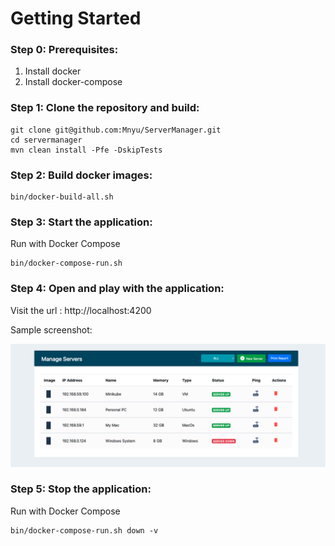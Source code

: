 # Getting Started

### Step 0: Prerequisites:

1. Install docker 
2. Install docker-compose

### Step 1: Clone the repository and build:

```shell
git clone git@github.com:Mnyu/ServerManager.git
cd servermanager
mvn clean install -Pfe -DskipTests
```

### Step 2: Build docker images:
```shell
bin/docker-build-all.sh
```

### Step 3: Start the application:
Run with Docker Compose
```shell
bin/docker-compose-run.sh
```

### Step 4: Open and play with the application:
Visit the url : http://localhost:4200

Sample screenshot:

![Image](https://github.com/Mnyu/ServerManager/blob/main/docs/screenshots/app-screenshot.png)


### Step 5: Stop the application:
Run with Docker Compose
```shell
bin/docker-compose-run.sh down -v
```